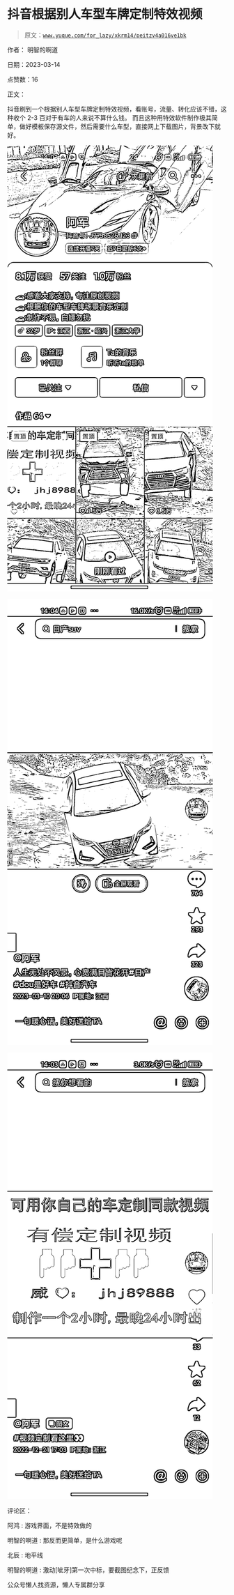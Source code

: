# 抖音根据别人车型车牌定制特效视频

> 原文：[`www.yuque.com/for_lazy/xkrm14/peitzv4a016ve1bk`](https://www.yuque.com/for_lazy/xkrm14/peitzv4a016ve1bk)



作者： 明智的啊道



日期：2023-03-14



点赞数：16



正文：



抖音刷到一个根据别人车型车牌定制特效视频，看账号，流量、转化应该不错，这种收个 2-3 百对于有车的人来说不算什么钱。 而且这种用特效软件制作极其简单，做好模板保存源文件，然后需要什么车型，直接网上下载图片，背景改下就好。



![](img/af409f3b689e3df7ccbf1beb230dee17.png)  

![](img/356abf0de6b18536771f8cfadd51d221.png)  

![](img/f3efd967ed32262b3cf379ea074b6a39.png)  

评论区：



阿鸿 : 游戏界面，不是特效做的



明智的啊道 : 那反而更简单，是什么游戏呢



北辰 : 地平线



明智的啊道 : 激动[呲牙]第一次中标，要截图纪念下，正反馈



公众号懒人找资源，懒人专属群分享

